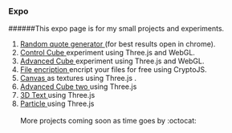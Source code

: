 ### Expo
######This expo page is for my small projects and experiments.
1) <a href="http://rgq.bitballoon.com/" target="_blank"> Random quote generator </a> (for best results open in chrome). <br>
2) <a href="http://controlcube.bitballoon.com/" target="_blank"> Control Cube </a> experiment using Three.js and WebGL. <br>
3) <a href="http://advancedcube.bitballoon.com/" target="_blank"> Advanced Cube </a> experiment using Three.js and WebGL. <br>
4) <a href="http://fileencription.bitballoon.com/" target="_blank"> File encription </a> encript your files for free using CryptoJS. <br>
5) <a href="http://canvas.bitballoon.com/" target="_blank"> Canvas </a> as textures using Three.js . <br>
6) <a href="http://advcubtwo.bitballoon.com/" target="_blank"> Advanced Cube two </a> using Three.js <br> 
7) <a href="http://3dtext.bitballoon.com/" target="_blank"> 3D Text </a> using Three.js <br>  
8) <a href="http://particle.bitballoon.com/" target="_blank"> Particle </a> using Three.js <br>  
More projects coming soon as time goes by :octocat:
